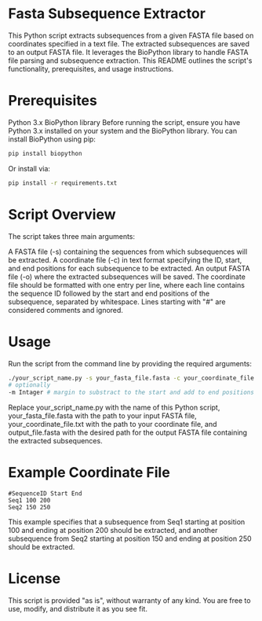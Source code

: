 # Fasta Subsequence Extractor
This Python script extracts subsequences from a given FASTA file based on coordinates specified in a text file. The extracted subsequences are saved to an output FASTA file. It leverages the BioPython library to handle FASTA file parsing and subsequence extraction. This README outlines the script's functionality, prerequisites, and usage instructions.

# Prerequisites
Python 3.x
BioPython library
Before running the script, ensure you have Python 3.x installed on your system and the BioPython library. You can install BioPython using pip:

```sh
pip install biopython
```

Or install via:
```sh
pip install -r requirements.txt
```

# Script Overview
The script takes three main arguments:

A FASTA file (-s) containing the sequences from which subsequences will be extracted.
A coordinate file (-c) in text format specifying the ID, start, and end positions for each subsequence to be extracted.
An output FASTA file (-o) where the extracted subsequences will be saved.
The coordinate file should be formatted with one entry per line, where each line contains the sequence ID followed by the start and end positions of the subsequence, separated by whitespace. Lines starting with "#" are considered comments and ignored.

# Usage
Run the script from the command line by providing the required arguments:

```sh
./your_script_name.py -s your_fasta_file.fasta -c your_coordinate_file.txt -o output_file.fasta
# optionally
-m Intager # margin to substract to the start and add to end positions
```

Replace your_script_name.py with the name of this Python script, your_fasta_file.fasta with the path to your input FASTA file, your_coordinate_file.txt with the path to your coordinate file, and output_file.fasta with the desired path for the output FASTA file containing the extracted subsequences.

# Example Coordinate File

```
#SequenceID Start End
Seq1 100 200
Seq2 150 250
```

This example specifies that a subsequence from Seq1 starting at position 100 and ending at position 200 should be extracted, and another subsequence from Seq2 starting at position 150 and ending at position 250 should be extracted.

# License
This script is provided "as is", without warranty of any kind. You are free to use, modify, and distribute it as you see fit.
